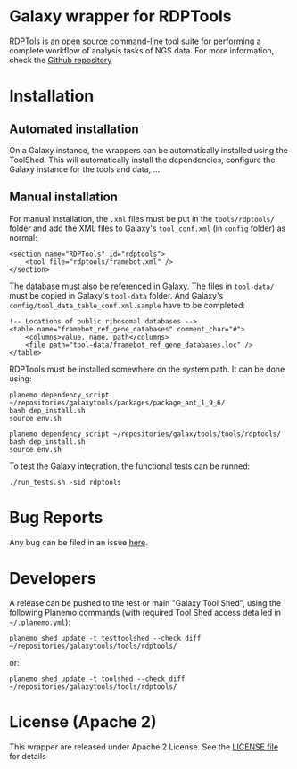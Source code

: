 Galaxy wrapper for RDPTools
===========================

RDPTols is an open source command-line tool suite for performing a complete 
workflow of analysis tasks of NGS data. For more information, check the 
[Github repository](https://github.com/rdpstaff/RDPTools)

# Installation

## Automated installation

On a Galaxy instance, the wrappers can be automatically installed using the 
ToolShed. This will automatically install the dependencies, configure the Galaxy
instance for the tools and data, ...

## Manual installation

For manual installation, the `.xml` files must be put in the `tools/rdptools/`
 folder and add the XML files to Galaxy's `tool_conf.xml` (in `config` folder) as 
normal:

```
<section name="RDPTools" id="rdptools">
    <tool file="rdptools/framebot.xml" />
</section>
```

The database must also be referenced in Galaxy. The files in `tool-data/`
must be copied in Galaxy's `tool-data` folder. And Galaxy's `config/tool_data_table_conf.xml.sample`
have to be completed:

```
!-- Locations of public ribosomal databases -->
<table name="framebot_ref_gene_databases" comment_char="#">
    <columns>value, name, path</columns>
    <file path="tool-data/framebot_ref_gene_databases.loc" />
</table>
```

RDPTools must be installed somewhere on the system path. It can be done using:

```
planemo dependency_script ~/repositories/galaxytools/packages/package_ant_1_9_6/
bash dep_install.sh
source env.sh

planemo dependency_script ~/repositories/galaxytools/tools/rdptools/
bash dep_install.sh
source env.sh
```

To test the Galaxy integration, the functional tests can be runned:

```
./run_tests.sh -sid rdptools
```

# Bug Reports

Any bug can be filed in an issue [here](https://github.com/ASaiM/galaxytools/issues).

# Developers

A release can be pushed to the test or main "Galaxy Tool Shed", using the following 
Planemo commands (with required Tool Shed access detailed in `~/.planemo.yml`):

```
planemo shed_update -t testtoolshed --check_diff ~/repositories/galaxytools/tools/rdptools/
```

or:

```
planemo shed_update -t toolshed --check_diff ~/repositories/galaxytools/tools/rdptools/
```

# License (Apache 2) 

This wrapper are released under Apache 2 License. See the [LICENSE file](https://github.com/ASaiM/galaxytools/blob/master/LICENSE) for details